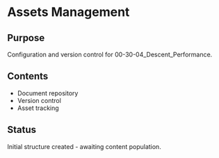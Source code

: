 # Assets Management

## Purpose
Configuration and version control for 00-30-04_Descent_Performance.

## Contents
- Document repository
- Version control
- Asset tracking

## Status
Initial structure created - awaiting content population.
